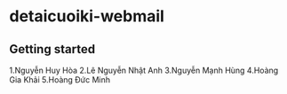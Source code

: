 # detaicuoiki-webmail



## Getting started
1.Nguyễn Huy Hòa
2.Lê Nguyễn Nhật Anh
3.Nguyễn Mạnh Hùng
4.Hoàng Gia Khải
5.Hoàng Đức Minh